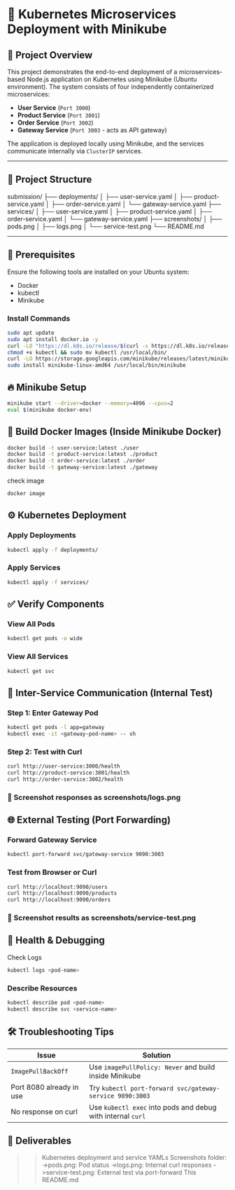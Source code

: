 # 🚀 Kubernetes Microservices Deployment with Minikube

## 📘 Project Overview

This project demonstrates the end-to-end deployment of a microservices-based Node.js application on Kubernetes using Minikube (Ubuntu environment). The system consists of four independently containerized microservices:

- **User Service** (`Port 3000`)
- **Product Service** (`Port 3001`)
- **Order Service** (`Port 3002`)
- **Gateway Service** (`Port 3003` - acts as API gateway)

The application is deployed locally using Minikube, and the services communicate internally via `ClusterIP` services.

---

## 📁 Project Structure

submission/
├── deployments/
│ ├── user-service.yaml
│ ├── product-service.yaml
│ ├── order-service.yaml
│ └── gateway-service.yaml
├── services/
│ ├── user-service.yaml
│ ├── product-service.yaml
│ ├── order-service.yaml
│ └── gateway-service.yaml
├── screenshots/
│ ├── pods.png
│ ├── logs.png
│ └── service-test.png
└── README.md


---

## 🧰 Prerequisites

Ensure the following tools are installed on your Ubuntu system:

- Docker
- kubectl
- Minikube

### Install Commands

```bash
sudo apt update
sudo apt install docker.io -y
curl -LO "https://dl.k8s.io/release/$(curl -s https://dl.k8s.io/release/stable.txt)/bin/linux/amd64/kubectl"
chmod +x kubectl && sudo mv kubectl /usr/local/bin/
curl -LO https://storage.googleapis.com/minikube/releases/latest/minikube-linux-amd64
sudo install minikube-linux-amd64 /usr/local/bin/minikube
```

## 🔥 Minikube Setup
```bash
minikube start --driver=docker --memory=4096 --cpus=2
eval $(minikube docker-env)
```

## 🐳 Build Docker Images (Inside Minikube Docker)
```bash
docker build -t user-service:latest ./user
docker build -t product-service:latest ./product
docker build -t order-service:latest ./order
docker build -t gateway-service:latest ./gateway
```
check image
```bash
docker image
```

## ⚙️ Kubernetes Deployment

### Apply Deployments
```bash
kubectl apply -f deployments/
```
### Apply Services
```bash
kubectl apply -f services/
```

## ✅ Verify Components

### View All Pods
```bash
kubectl get pods -o wide
```

### View All Services
```bash
kubectl get svc
```

## 🔄 Inter-Service Communication (Internal Test)
### Step 1: Enter Gateway Pod
```bash
kubectl get pods -l app=gateway
kubectl exec -it <gateway-pod-name> -- sh
```
### Step 2: Test with Curl
```bash
curl http://user-service:3000/health
curl http://product-service:3001/health
curl http://order-service:3002/health
```

### 📸 Screenshot responses as screenshots/logs.png

## 🌐 External Testing (Port Forwarding)
### Forward Gateway Service

```bash
kubectl port-forward svc/gateway-service 9090:3003
```
### Test from Browser or Curl

```bash
curl http://localhost:9090/users
curl http://localhost:9090/products
curl http://localhost:9090/orders
```

### 📸 Screenshot results as screenshots/service-test.png


## 🧪 Health & Debugging
Check Logs
```bash
kubectl logs <pod-name>
```

### Describe Resources
```bash
kubectl describe pod <pod-name>
kubectl describe svc <service-name>
```

## 🛠️ Troubleshooting Tips

| Issue                    | Solution                                                    |
| ------------------------ | ----------------------------------------------------------- |
| `ImagePullBackOff`       | Use `imagePullPolicy: Never` and build inside Minikube      |
| Port 8080 already in use | Try `kubectl port-forward svc/gateway-service 9090:3003`    |
| No response on curl      | Use `kubectl exec` into pods and debug with internal `curl` |


## 🧾 Deliverables

>> Kubernetes deployment and service YAMLs
>> Screenshots folder:
   ->pods.png: Pod status
   ->logs.png: Internal curl responses
   ->service-test.png: External test via port-forward
>> This README.md

